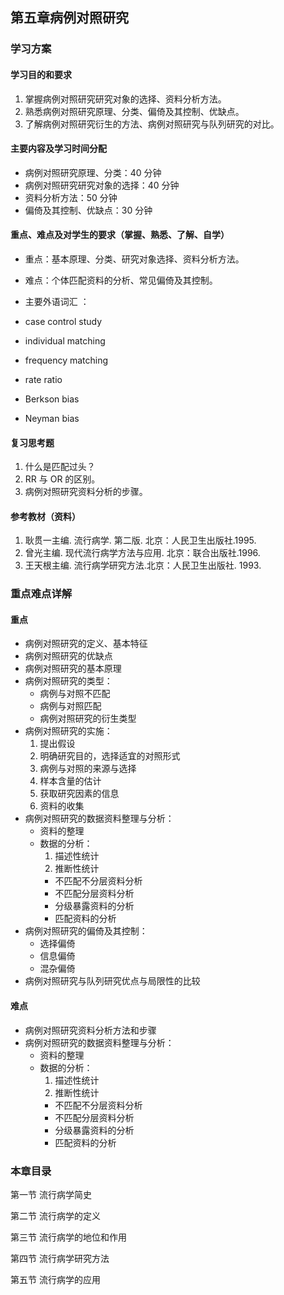 ## 第五章病例对照研究
> 

### 学习方案

#### 学习目的和要求

1. 掌握病例对照研究研究对象的选择、资料分析方法。
2. 熟悉病例对照研究原理、分类、偏倚及其控制、优缺点。
3. 了解病例对照研究衍生的方法、病例对照研究与队列研究的对比。

#### 主要内容及学习时间分配

- 病例对照研究原理、分类：40 分钟
- 病例对照研究研究对象的选择：40 分钟
- 资料分析方法：50 分钟
- 偏倚及其控制、优缺点：30 分钟


#### 重点、难点及对学生的要求（掌握、熟悉、了解、自学） 
- 重点：基本原理、分类、研究对象选择、资料分析方法。
- 难点：个体匹配资料的分析、常见偏倚及其控制。


- 主要外语词汇 ：
- case control study
- individual matching
- frequency matching
- rate ratio
- Berkson bias
- Neyman bias

#### 复习思考题
1. 什么是匹配过头？
2. RR 与 OR 的区别。
3. 病例对照研究资料分析的步骤。

#### 参考教材（资料） 
1. 耿贯一主编. 流行病学. 第二版. 北京：人民卫生出版社.1995.
2. 曾光主编. 现代流行病学方法与应用. 北京：联合出版社.1996.
3. 王天根主编. 流行病学研究方法.北京：人民卫生出版社. 1993.

### 重点难点详解

#### 重点
- 病例对照研究的定义、基本特征
- 病例对照研究的优缺点
- 病例对照研究的基本原理
- 病例对照研究的类型：
  - 病例与对照不匹配
  - 病例与对照匹配
  - 病例对照研究的衍生类型
- 病例对照研究的实施：
  1. 提出假设
  2. 明确研究目的，选择适宜的对照形式
  3. 病例与对照的来源与选择
  4. 样本含量的估计
  5. 获取研究因素的信息
  6. 资料的收集
- 病例对照研究的数据资料整理与分析：
  - 资料的整理
  - 数据的分析：
    1. 描述性统计
    2. 推断性统计
      - 不匹配不分层资料分析
      - 不匹配分层资料分析
      - 分级暴露资料的分析
      - 匹配资料的分析
- 病例对照研究的偏倚及其控制：
  - 选择偏倚
  - 信息偏倚
  - 混杂偏倚
- 病例对照研究与队列研究优点与局限性的比较

#### 难点
- 病例对照研究资料分析方法和步骤
- 病例对照研究的数据资料整理与分析：
  - 资料的整理
  - 数据的分析：
    1. 描述性统计
    2. 推断性统计
      - 不匹配不分层资料分析
      - 不匹配分层资料分析
      - 分级暴露资料的分析
      - 匹配资料的分析






### 本章目录
第一节 流行病学简史

第二节 流行病学的定义

第三节 流行病学的地位和作用

第四节 流行病学研究方法

第五节 流行病学的应用










